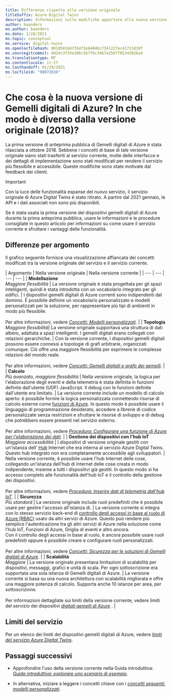 ```yaml
---
title: Differenze rispetto alla versione originale
titleSuffix: Azure Digital Twins
description: Informazioni sulle modifiche apportate alla nuova versione di Gemelli digitali di Azure
author: baanders
ms.author: baanders
ms.date: 1/28/2021
ms.topic: conceptual
ms.service: digital-twins
ms.openlocfilehash: 8010581667354f2e8484bc7341227ec41713d10f
ms.sourcegitcommit: dd24c3f35e286c5b7f6c3467a256ff85343826ad
ms.translationtype: MT
ms.contentlocale: it-IT
ms.lasthandoff: 01/29/2021
ms.locfileid: "99072636"
---
```

# <a name="what-is-the-new-azure-digital-twins-how-is-it-different-from-the-original-version-2018"></a>Che cosa è la nuova versione di Gemelli digitali di Azure? In che modo è diverso dalla versione originale (2018)?

La prima versione di anteprima pubblica di Gemelli digitali di Azure è stata rilasciata a ottobre 2018. Sebbene i concetti di base di tale versione originale siano stati trasferiti al servizio corrente, molte delle interfacce e dei dettagli di implementazione sono stati modificati per rendere il servizio più flessibile e accessibile. Queste modifiche sono state motivate dal feedback dei clienti.

> [!IMPORTANT]
> Con la luce delle funzionalità espanse del nuovo servizio, il servizio originale di Azure Digital Twins è stato ritirato. A partire dal 2021 gennaio, le API e i dati associati non sono più disponibili.

Se è stata usata la prima versione dei dispositivi gemelli digitali di Azure durante la prima anteprima pubblica, usare le informazioni e le procedure consigliate in questo articolo per informazioni su come usare il servizio corrente e sfruttare i vantaggi delle funzionalità.

## <a name="differences-by-topic"></a>Differenze per argomento

Il grafico seguente fornisce una visualizzazione affiancata dei concetti modificati tra la versione originale del servizio e il servizio corrente.

| Argomento | Nella versione originale | Nella versione corrente |
| --- | --- | --- | --- |
| **Modellazione**<br>*Maggiore flessibilità* | La versione originale è stata progettata per gli spazi intelligenti, quindi è stata introdotta con un vocabolario integrato per gli edifici. | I dispositivi gemelli digitali di Azure correnti sono indipendenti dal dominio. È possibile definire un vocabolario personalizzato e modelli personalizzati per la soluzione, per rappresentare più tipi di ambienti in modo più flessibile.<br><br>Per altre informazioni, vedere [*Concetti: Modelli personalizzati*](concepts-models.md). |
| **Topologia**<br>*Maggiore flessibilità*| La versione originale supportava una struttura di dati albero, adattata a spazi intelligenti. I gemelli digitali erano collegati con relazioni gerarchiche. | Con la versione corrente, i dispositivi gemelli digitali possono essere connessi a topologie di grafi arbitrarie, organizzati comunque. Ciò offre una maggiore flessibilità per esprimere le complesse relazioni del mondo reale.<br><br>Per altre informazioni, vedere [*Concetti: Gemelli digitali e grafo dei gemelli*](concepts-twins-graph.md). |
| **Calcolo**<br>*Più avanzato, maggiore flessibilità* | Nella versione originale, la logica per l'elaborazione degli eventi e della telemetria è stata definita in funzioni definite dall'utente (UDF) JavaScript. Il debug con le funzioni definite dall'utente era limitato. | La versione corrente include un modello di calcolo aperto: è possibile fornire la logica personalizzata connettendo risorse di calcolo esterne come [funzioni di Azure](../azure-functions/functions-overview.md). In questo modo è possibile usare il linguaggio di programmazione desiderato, accedere a librerie di codice personalizzate senza restrizioni e sfruttare le risorse di sviluppo e di debug che potrebbero essere presenti nel servizio esterno.<br><br>Per altre informazioni, vedere [*Procedura: Configurare una funzione di Azure per l'elaborazione dei dati*](how-to-create-azure-function.md). |
| **Gestione dei dispositivi con l'hub IoT**<br>*Maggiore accessibilità* | I dispositivi di versione originale gestiti con un'istanza dell' [Hub](../iot-hub/about-iot-hub.md) Internet che era interna al servizio Azure Digital Twins. Questo hub integrato non era completamente accessibile agli sviluppatori. | Nella versione corrente, è possibile usare l'hub Internet delle cose, collegando un'istanza dell'hub di Internet delle cose creata in modo indipendente, insieme a tutti i dispositivi già gestiti. In questo modo si ha accesso completo alle funzionalità dell'hub IoT e il controllo della gestione dei dispositivi.<br><br>Per altre informazioni, vedere [*Procedura: Inserire dati di telemetria dall'hub IoT*](how-to-ingest-iot-hub-data.md). |
| **Sicurezza**<br>*Più standard* | La versione originale include ruoli predefiniti che è possibile usare per gestire l'accesso all'istanza di. | La versione corrente si integra con lo stesso servizio back-end di [controllo degli accessi in base al ruolo di Azure (RBAC)](../role-based-access-control/overview.md) usato da altri servizi di Azure. Questo può rendere più semplice l'autenticazione tra gli altri servizi di Azure nella soluzione come l'hub IoT, Funzioni di Azure, Griglia di eventi e altro ancora.<br>Con il controllo degli accessi in base al ruolo, è ancora possibile usare ruoli predefiniti oppure è possibile creare e configurare ruoli personalizzati.<br><br>Per altre informazioni, vedere [*Concetti: Sicurezza per le soluzioni di Gemelli digitali di Azure*](concepts-security.md). |
| **Scalabilità**<br>*Maggiore* | La versione originale presentava limitazioni di scalabilità per dispositivi, messaggi, grafici e unità di scala. Per ogni sottoscrizione era supportata una sola istanza di Gemelli digitali di Azure.  | La versione corrente si basa su una nuova architettura con scalabilità migliorata e offre una maggiore potenza di calcolo. Supporta anche 10 istanze per area, per sottoscrizione.<br><br>Per informazioni dettagliate sui limiti della versione corrente, vedere limiti del servizio dei dispositivi [*digitali gemelli di Azure*](reference-service-limits.md) . |

## <a name="service-limits"></a>Limiti del servizio

Per un elenco dei limiti dei dispositivi gemelli digitali di Azure, vedere [*limiti del servizio Azure Digital Twins*](reference-service-limits.md).

## <a name="next-steps"></a>Passaggi successivi

* Approfondire l'uso della versione corrente nella Guida introduttiva: [*Guida introduttiva: esplorare uno scenario di esempio*](quickstart-adt-explorer.md).

* In alternativa, iniziare a leggere i concetti chiave con i [*concetti seguenti: modelli personalizzati*](concepts-models.md).
